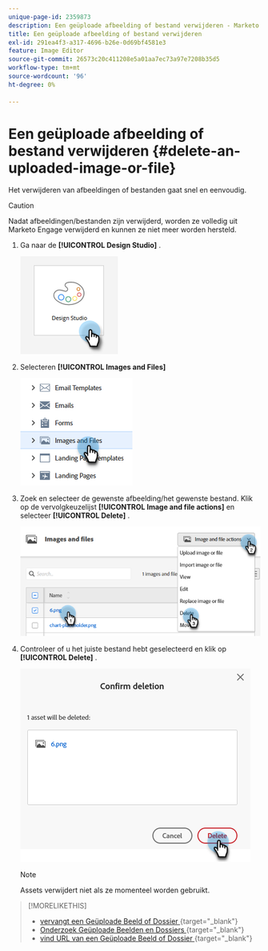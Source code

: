 ```yaml
---
unique-page-id: 2359873
description: Een geüploade afbeelding of bestand verwijderen - Marketo Docs - Productdocumentatie
title: Een geüploade afbeelding of bestand verwijderen
exl-id: 291ea4f3-a317-4696-b26e-0d69bf4581e3
feature: Image Editor
source-git-commit: 26573c20c411208e5a01aa7ec73a97e7208b35d5
workflow-type: tm+mt
source-wordcount: '96'
ht-degree: 0%

---
```


# Een geüploade afbeelding of bestand verwijderen {#delete-an-uploaded-image-or-file}

Het verwijderen van afbeeldingen of bestanden gaat snel en eenvoudig.

>[!CAUTION]
>
>Nadat afbeeldingen/bestanden zijn verwijderd, worden ze volledig uit Marketo Engage verwijderd en kunnen ze niet meer worden hersteld.

1. Ga naar de **[!UICONTROL Design Studio]** .

   ![](assets/delete-an-uploaded-image-or-file-1.png)

1. Selecteren **[!UICONTROL Images and Files]**

   ![](assets/delete-an-uploaded-image-or-file-2.png)

1. Zoek en selecteer de gewenste afbeelding/het gewenste bestand. Klik op de vervolgkeuzelijst **[!UICONTROL Image and file actions]** en selecteer **[!UICONTROL Delete]** .

   ![](assets/delete-an-uploaded-image-or-file-3.png)

1. Controleer of u het juiste bestand hebt geselecteerd en klik op **[!UICONTROL Delete]** .

   ![](assets/delete-an-uploaded-image-or-file-4.png)

   >[!NOTE]
   >
   >Assets verwijdert niet als ze momenteel worden gebruikt.

>[!MORELIKETHIS]
>
>* [ vervangt een Geüploade Beeld of Dossier ](/help/marketo/product-docs/demand-generation/images-and-files/replace-an-uploaded-image-or-file.md){target="_blank"}
>* [ Onderzoek Geüploade Beelden en Dossiers ](/help/marketo/product-docs/demand-generation/images-and-files/search-uploaded-images-and-files.md){target="_blank"}
>* [ vind URL van een Geüploade Beeld of Dossier ](/help/marketo/product-docs/demand-generation/images-and-files/find-the-url-of-an-uploaded-image-or-file.md){target="_blank"}

